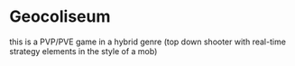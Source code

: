 # Geocoliseum
this is a PVP/PVE game in a hybrid genre (top down shooter with real-time strategy elements in the style of a mob)
